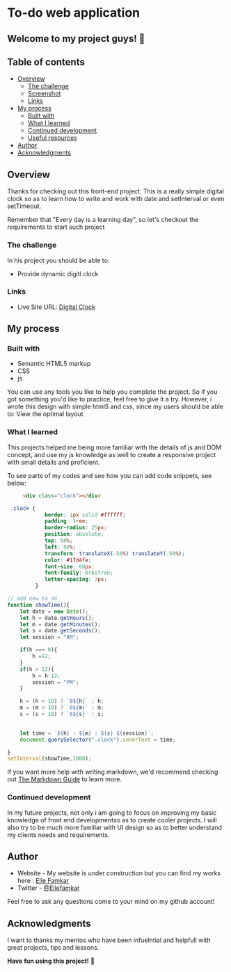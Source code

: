 # To-do web application

## Welcome to my project guys! 👋

## Table of contents

- [Overview](#overview)
  - [The challenge](#the-challenge)
  - [Screenshot](#screenshot)
  - [Links](#links)
- [My process](#my-process)
  - [Built with](#built-with)
  - [What I learned](#what-i-learned)
  - [Continued development](#continued-development)
  - [Useful resources](#useful-resources)
- [Author](#author)
- [Acknowledgments](#acknowledgments)


## Overview

Thanks for checking out this front-end project. This is a really simple digital clock so as to learn how to write and work with date and setInterval or even setTimeout.

Remember that "Every day is a learning day", so let's checkout the requirements to start such project

### The challenge

In his project you should be able to:

- Provide dynamic digitl clock

### Links

- Live Site URL: [Digital Clock](https://ellefamkar.github.io/digital-clock-vanilla-jss)

## My process

### Built with

- Semantic HTML5 markup
- CSS
- js

You can use any tools you like to help you complete the project. So if you got something you'd like to practice, feel free to give it a try. However, i wrote this design with simple html5 and css, since my users should be able to: View the optimal layout

### What I learned

This projects helped me being more familiar with the details of js and DOM concept, and use my js knowledge as well to create a responsive project with small details and proficient.

To see parts of my codes and see how you can add code snippets, see below:

```html
     <div class="clock"></div>
```
```css
 .clock {
            border: 1px solid #ffffff;
            padding: 1rem;
            border-radius: 25px;
            position: absolute;
            top: 50%;
            left: 50%;
            transform: translateX(-50%) translateY(-50%);
            color: #17d4fe;
            font-size: 60px;
            font-family: Orbitron;
            letter-spacing: 7px;
         }

```
```js
// add new to do
function showTime(){
    let date = new Date();
    let h = date.getHours();
    let m = date.getMinutes();
    let s = date.getSeconds();
    let session = "AM";

    if(h === 0){
        h =12;
    }
    if(h > 12){
        h = h-12;
        session = "PM";
    }

    h = (h < 10) ? `0${h}` : h;
    m = (m < 10) ? `0${m}` : m;
    s = (s < 10) ? `0${s}` : s;

    
    let time = `${h} : ${m} : ${s} ${session}`;
    document.querySelector(".clock").innerText = time;

}
setInterval(showTime,1000);
```

If you want more help with writing markdown, we'd recommend checking out [The Markdown Guide](https://www.markdownguide.org/) to learn more.


### Continued development

In my future projects, not only i am going to focus on improving my basic knowledge of front end developmentso as to create cooler projects. I will also try to be much more familiar with UI design so as to better understand my clients needs and requirements.

## Author

- Website - My website is under construction but you can find my works here : [Elle Famkar](https://github.com/ellefamkar)
- Twitter - [@Ellefamkar](https://www.twitter.com/ellefamkar)

Feel free to ask any questions come to your mind on my github account!

## Acknowledgments

I want to thanks my mentos who have been infuelntial and helpfull with great projects, tips and lessons. 


**Have fun using this project!** 🚀
